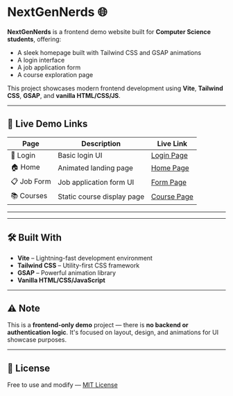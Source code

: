# NextGenNerds 🌐

**NextGenNerds** is a frontend demo website built for **Computer Science students**, offering:

- A sleek homepage built with Tailwind CSS and GSAP animations
- A login interface
- A job application form
- A course exploration page

This project showcases modern frontend development using **Vite**, **Tailwind CSS**, **GSAP**, and **vanilla HTML/CSS/JS**.

---

## 🚀 Live Demo Links

| Page        | Description                   | Live Link |
|-------------|-------------------------------|-----------|
| 🔐 Login     | Basic login UI                | [Login Page](https://nextgennerdslogin.netlify.app/) |
| 🏠 Home      | Animated landing page         | [Home Page](https://nextgennerds.netlify.app/) |
| 📋 Job Form  | Job application form UI       | [Form Page](https://nextgennerdsform.netlify.app/) |
| 📚 Courses   | Static course display page    | [Course Page](https://netgetnerdsgsap.netlify.app/) |

---


---

## 🛠 Built With

- **Vite** – Lightning-fast development environment
- **Tailwind CSS** – Utility-first CSS framework
- **GSAP** – Powerful animation library
- **Vanilla HTML/CSS/JavaScript**

---

## ⚠️ Note

This is a **frontend-only demo** project — there is **no backend or authentication logic**. It's focused on layout, design, and animations for UI showcase purposes.

---

## 📄 License

Free to use and modify — [MIT License](LICENSE)
